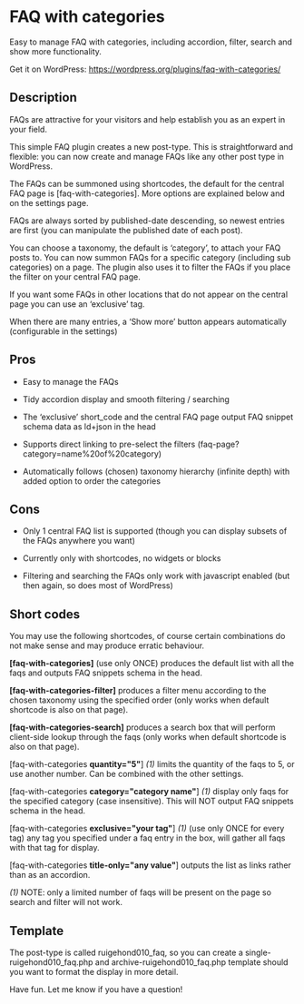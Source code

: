 # FAQ with categories
Easy to manage FAQ with categories, including accordion, filter, search and show more functionality.

Get it on WordPress: <https://wordpress.org/plugins/faq-with-categories/>

## Description

FAQs are attractive for your visitors and help establish you as an expert in your field.

This simple FAQ plugin creates a new post-type. This is straightforward and flexible: you can now create and manage FAQs like any other post type in WordPress.

The FAQs can be summoned using shortcodes, the default for the central FAQ page is [faq-with-categories]. More options are explained below and on the settings page.

FAQs are always sorted by published-date descending, so newest entries are first (you can manipulate the published date of each post).

You can choose a taxonomy, the default is ‘category’, to attach your FAQ posts to. You can now summon FAQs for a specific category (including sub categories) on a page. The plugin also uses it to filter the FAQs if you place the filter on your central FAQ page.

If you want some FAQs in other locations that do not appear on the central page you can use an ‘exclusive’ tag.

When there are many entries, a ‘Show more’ button appears automatically (configurable in the settings)

## Pros

- Easy to manage the FAQs

- Tidy accordion display and smooth filtering / searching

- The ‘exclusive’ short_code and the central FAQ page output FAQ snippet schema data as ld+json in the head

- Supports direct linking to pre-select the filters (faq-page?category=name%20of%20category)

- Automatically follows (chosen) taxonomy hierarchy (infinite depth) with added option to order the categories

## Cons

- Only 1 central FAQ list is supported (though you can display subsets of the FAQs anywhere you want)

- Currently only with shortcodes, no widgets or blocks

- Filtering and searching the FAQs only work with javascript enabled (but then again, so does most of WordPress)

## Short codes

You may use the following shortcodes, of course certain combinations do not make sense and may produce erratic behaviour.

**[faq-with-categories]** (use only ONCE) produces the default list with all the faqs and outputs FAQ snippets schema in the head.

**[faq-with-categories-filter]** produces a filter menu according to the chosen taxonomy using the specified order (only works when default shortcode is also on that page).

**[faq-with-categories-search]** produces a search box that will perform client-side lookup through the faqs (only works when default shortcode is also on that page).

[faq-with-categories **quantity="5"**] *(1)* limits the quantity of the faqs to 5, or use another number. Can be combined with the other settings.

[faq-with-categories **category="category name"**] *(1)* display only faqs for the specified category (case insensitive). This will NOT output FAQ snippets schema in the head.

[faq-with-categories **exclusive="your tag"**] *(1)* (use only ONCE for every tag) any tag you specified under a faq entry in the box, will gather all faqs with that tag for display.

[faq-with-categories **title-only="any value"**] outputs the list as links rather than as an accordion.

*(1)* NOTE: only a limited number of faqs will be present on the page so search and filter will not work.

## Template

The post-type is called ruigehond010_faq, so you can create a single-ruigehond010_faq.php and archive-ruigehond010_faq.php template should you want to format the display in more detail.

Have fun. Let me know if you have a question!
